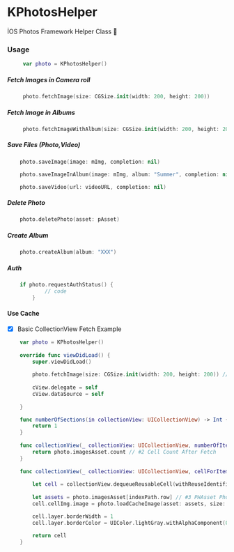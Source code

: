 # KPhotosHelper
İOS Photos Framework Helper Class 🌄

### Usage

```Swift
     var photo = KPhotosHelper()
```

##### Fetch Images in Camera roll

```Swift
     photo.fetchImage(size: CGSize.init(width: 200, height: 200))
```

##### Fetch Image in Albums

```Swift
     photo.fetchImageWithAlbum(size: CGSize.init(width: 200, height: 200), album: "Summer")
```

##### Save Files (Photo,Video)

```Swift
    photo.saveImage(image: mImg, completion: nil)  
```

```Swift
    photo.saveImageInAlbum(image: mImg, album: "Summer", completion: nil)
```

```Swift
    photo.saveVideo(url: videoURL, completion: nil)
```

##### Delete Photo

```Swift
    photo.deletePhoto(asset: pAsset)
```

##### Create Album

```Swift
    photo.createAlbum(album: "XXX")
```

##### Auth

```Swift
    if photo.requestAuthStatus() {
            // code
        }
```

#### Use Cache

- [X] Basic CollectionView Fetch Example

```Swift
    var photo = KPhotosHelper()
   
    override func viewDidLoad() {
        super.viewDidLoad()
 
        photo.fetchImage(size: CGSize.init(width: 200, height: 200)) // #1 Fetch
       
        cView.delegate = self
        cView.dataSource = self
        
    }

    func numberOfSections(in collectionView: UICollectionView) -> Int {
        return 1
    }
    
    func collectionView(_ collectionView: UICollectionView, numberOfItemsInSection section: Int) -> Int {
        return photo.imagesAsset.count // #2 Cell Count After Fetch
    }
    
    func collectionView(_ collectionView: UICollectionView, cellForItemAt indexPath: IndexPath) -> UICollectionViewCell {
        
        let cell = collectionView.dequeueReusableCell(withReuseIdentifier: "myCell", for: indexPath) as! PCell
        
        let assets = photo.imagesAsset[indexPath.row] // #3 PHAsset Photos
        cell.cellImg.image = photo.loadCacheImage(asset: assets, size: CGSize(width: 200, height: 200)) // ##4 Load Cache

        cell.layer.borderWidth = 1
        cell.layer.borderColor = UIColor.lightGray.withAlphaComponent(0.3).cgColor
        
        return cell
    }
```


